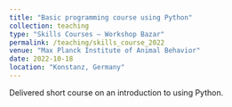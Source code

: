 ```yaml
---
title: "Basic programming course using Python"
collection: teaching
type: "Skills Courses – Workshop Bazar"
permalink: /teaching/skills_course_2022
venue: "Max Planck Institute of Animal Behavior"
date: 2022-10-18
location: "Konstanz, Germany"
---
```


Delivered short course on an introduction to using Python.
